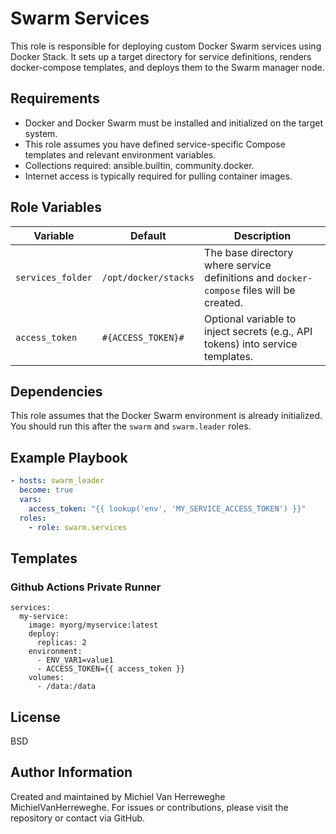 # Swarm Services
This role is responsible for deploying custom Docker Swarm services using Docker Stack. It sets up a target directory for service definitions, renders docker-compose templates, and deploys them to the Swarm manager node.

## Requirements
- Docker and Docker Swarm must be installed and initialized on the target system.
- This role assumes you have defined service-specific Compose templates and relevant environment variables.
- Collections required: ansible.builtin, community.docker.
- Internet access is typically required for pulling container images.

## Role Variables
| Variable          | Default              | Description                                                                              |
| ----------------- | -------------------- | ---------------------------------------------------------------------------------------- |
| `services_folder` | `/opt/docker/stacks` | The base directory where service definitions and `docker-compose` files will be created. |
| `access_token`    | `#{ACCESS_TOKEN}#`   | Optional variable to inject secrets (e.g., API tokens) into service templates.           |

## Dependencies
This role assumes that the Docker Swarm environment is already initialized. You should run this after the `swarm` and `swarm.leader` roles.

## Example Playbook
```yaml
- hosts: swarm_leader
  become: true
  vars:
    access_token: "{{ lookup('env', 'MY_SERVICE_ACCESS_TOKEN') }}"
  roles:
    - role: swarm.services
```

## Templates
### Github Actions Private Runner
```jinja2
services:
  my-service:
    image: myorg/myservice:latest
    deploy:
      replicas: 2
    environment:
      - ENV_VAR1=value1
      - ACCESS_TOKEN={{ access_token }}
    volumes:
      - /data:/data
```

## License
BSD

## Author Information
Created and maintained by Michiel Van Herreweghe MichielVanHerreweghe. For issues or contributions, please visit the repository or contact via GitHub.